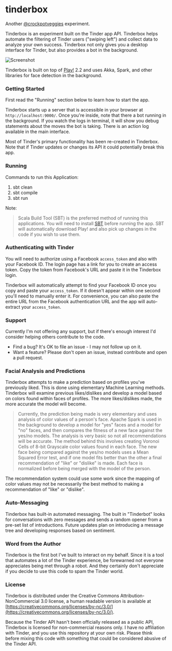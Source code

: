 tinderbox
=========

Another [@crockpotveggies](https://twitter.com/crockpotveggies) experiment.

Tinderbox is an experiment built on the Tinder app API. Tinderbox helps automate the filtering of Tinder users ("swiping left") and collect data to analyze your own success. Tinderbox not only gives you a desktop interface for Tinder, but also provides a bot in the background.

![Screenshot](https://raw.githubusercontent.com/crockpotveggies/tinderbox/master/public/img/screenshot.jpg)

Tinderbox is built on top of [Play!](http://www.playframework.com/) 2.2 and uses Akka, Spark, and other libraries for face detection in the background.

### Getting Started

First read the "Running" section below to learn how to start the app.

Tinderbox starts up a server that is accessible in your browser at `http://localhost:9000/`. Once you're inside, note that there a bot running in the background. If you watch the logs in terminal, it will show you debug statements about the moves the bot is taking. There is an action log available in the main interface.

Most of Tinder's primary functionality has been re-created in Tinderbox. Note that if Tinder updates or changes its API it could potentially break this app.

### Running

Commands to run this Application:

1. sbt clean
2. sbt compile
3. sbt run

Note: 
> Scala Build Tool (SBT) is the preferred method of running this applications. You will need to install [SBT](http://www.scala-sbt.org/) before running the app.
> SBT will automatically download Play! and also pick up changes in the code if you wish to use them.

### Authenticating with Tinder

You will need to authorize using a Facebook `access_token` and also with your Facebook ID. The login page has a link for you to create an access token. Copy the token from Facebook's URL and paste it in the Tinderbox login.

Tinderbox will automatically attempt to find your Facebook ID once you copy and paste your `access_token`. If it doesn't appear within one second you'll need to manually enter it. For convenience, you can also paste the entire URL from the Facebook authentication URL and the app will auto-extract your `access_token`.

### Support

Currently I'm not offering any support, but if there's enough interest I'd consider helping others contribute to the code.

- Find a bug? It's OK to file an issue - I may not follow up on it.
- Want a feature? Please don't open an issue, instead contribute and open a pull request.

### Facial Analysis and Predictions

Tinderbox attempts to make a prediction based on profiles you've previously liked. This is done using elementary Machine Learning methods. Tinderbox will examine previous likes/dislikes and develop a model based on colors found within faces of profiles. The more likes/dislikes made, the more accurate the model will become.

> Currently, the prediction being made is very elementary and uses analysis of color values of a person's face. Apache Spark is used in the background to develop a model for "yes" faces
> and a model for "no" faces, and then compares the fitness of a new face against the yes/no models. The analysis is very basic so not all recommendations will be accurate. The method
> behind this involves creating Voronoi Cells of 8-bit Grayscale color values found in each face. The new face being compared against the yes/no models uses a Mean Squared Error test, and if one model
> fits better than the other a final recommendation of "like" or "dislike" is made. Each face is normalized before being merged with the model of the person.

The recommendation system could use some work since the mapping of color values may not be necessarily the best method to making a recommendation of "like" or "dislike".

### Auto-Messaging

Tinderbox has built-in automated messaging. The built in "Tinderbot" looks for conversations with zero messages and sends a random opener from a pre-set list of introductions. Future updates plan on introducing a message tree and developing responses based on sentiment.

### Word from the Author

Tinderbox is the first bot I've built to interact on my behalf. Since it is a tool that automates a lot of the Tinder experience, be forewarned not everyone appreciates being met through a robot. And they certainly don't appreciate if you decide to use this code to spam the Tinder world.

### License

Tinderbox is distributed under the Creative Commons Attribution-NonCommercial 3.0 license, a human readable version is available at [https://creativecommons.org/licenses/by-nc/3.0/](https://creativecommons.org/licenses/by-nc/3.0/).

Because the Tinder API hasn't been officially released as a public API, Tinderbox is licensed for non-commercial reasons only. I have no affiliation with Tinder, and you use this repository at your own risk. Please think before mixing this code with something that could be considered abusive of the Tinder API.
